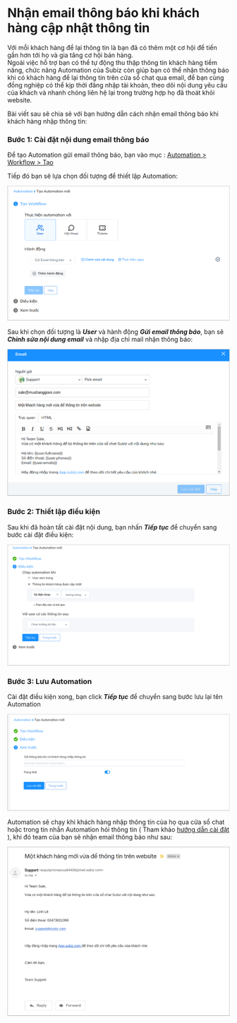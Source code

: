 # Nhận email thông báo khi khách hàng cập nhật thông tin

Với mỗi khách hàng để lại thông tin là bạn đã có thêm một cơ hội để tiến gần hơn tới họ và gia tăng cơ hội bán hàng.   
Ngoài việc hỗ trợ bạn có thể tự động thu thập thông tin khách hàng tiềm năng, chức năng Automation của Subiz còn giúp bạn có thể nhận thông báo khi có khách hàng để lại thông tin trên cửa sổ chat qua email, để bạn cùng đồng nghiệp có thể kịp thời đăng nhập tài khoản, theo dõi nội dung yêu cầu của khách và nhanh chóng liên hệ lại trong trường hợp họ đã thoát khỏi website.

Bài viết sau sẽ chia sẻ với bạn hướng dẫn cách nhận email thông báo khi khách hàng nhập thông tin:

### Bước 1: Cài đặt nội dung email thông báo

Để tạo Automation gửi email thông báo, bạn vào mục : [Automation &gt; Workflow &gt; Tạo](https://app.subiz.com/settings/automation-workflow)

Tiếp đó bạn sẽ lựa chọn đối tượng để thiết lập Automation:

![Ch&#x1ECD;n &#x111;&#x1ED1;i t&#x1B0;&#x1EE3;ng thi&#x1EBF;t l&#x1EAD;p Automation](../../../../.gitbook/assets/tao-automation-5.png)

Sau khi chọn đối tượng là _**User**_ và hành động _**Gửi email thông báo**_, bạn sẽ _**Chỉnh sửa nội dung email**_ và nhập địa chỉ mail nhận thông báo:

![T&#xF9;y ch&#x1EC9;nh n&#x1ED9;i dung Email th&#xF4;ng b&#xE1;o](../../../../.gitbook/assets/email-thong-bao-1.png)

### Bước 2: Thiết lập điều kiện 

Sau khi đã hoàn tất cài đặt nội dung, bạn nhấn _**Tiếp tục**_ để chuyển sang bước cài đặt điều kiện:

![Thi&#x1EBF;t l&#x1EAD;p &#x111;i&#x1EC1;u ki&#x1EC7;n](../../../../.gitbook/assets/thiet-lap-dieu-kien.png)

### Bước 3: Lưu Automation

Cài đặt điều kiện xong, bạn click _**Tiếp tục**_ để chuyển sang bước lưu lại tên Automation 

![L&#x1B0;u t&#xEA;n Automation](../../../../.gitbook/assets/luu-ten.png)

Automation sẽ chạy khi khách hàng nhập thông tin của họ qua cửa sổ chat hoặc trong tin nhắn Automation hỏi thông tin \( Tham khảo [hướng dẫn cài đặt](https://help.subiz.com/su-dung-subiz-nang-cao/tuong-tac-tu-dong/mot-so-automation-thong-dung/hoi-thong-tin-khach-hang) \), khi đó team của bạn sẽ nhận email thông báo như sau:

![Email nh&#x1EAD;n th&#xF4;ng b&#xE1;o](../../../../.gitbook/assets/email-thong-bao.png)





 





